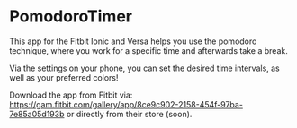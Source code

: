# PomodoroTimer
This app for the Fitbit Ionic and Versa helps you use the pomodoro technique, where you work for a specific time and afterwards take a break. 

Via the settings on your phone, you can set the desired time intervals, as well as your preferred colors!

Download the app from Fitbit via: https://gam.fitbit.com/gallery/app/8ce9c902-2158-454f-97ba-7e85a05d193b or directly from their store (soon).